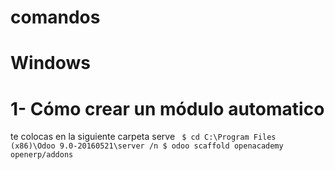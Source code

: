 # comandos
# Windows
# 1- Cómo crear un módulo automatico 
te colocas en la siguiente carpeta serve
<code>
$ cd C:\Program Files (x86)\Odoo 9.0-20160521\server /n
$ odoo scaffold openacademy openerp/addons
</code>
